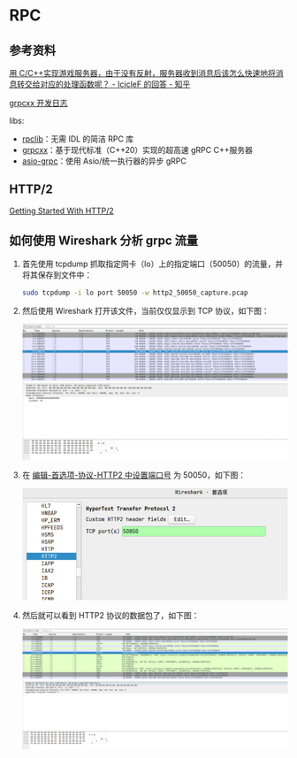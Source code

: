 # RPC

## 参考资料

[用 C/C++实现游戏服务器，由于没有反射，服务器收到消息后该怎么快速地将消息转交给对应的处理函数呢？ - IcicleF 的回答 - 知乎](https://www.zhihu.com/question/636120604/answer/3345305152)

[grpcxx 开发日志](https://u-a.medium.com/list/devlog-grpcxx-ba1cd70b0c7d)

libs:

- [rpclib](https://github.com/rpclib/rpclib)：无需 IDL 的简洁 RPC 库
- [grpcxx](https://github.com/uatuko/grpcxx)：基于现代标准（C++20）实现的超高速 gRPC C++服务器
- [asio-grpc](https://github.com/Tradias/asio-grpc)：使用 Asio/统一执行器的异步 gRPC

## HTTP/2

[Getting Started With HTTP/2](https://dzone.com/articles/understanding-http2)

## 如何使用 Wireshark 分析 grpc 流量

1. 首先使用 tcpdump 抓取指定网卡（lo）上的指定端口（50050）的流量，并将其保存到文件中：

    ```bash
    sudo tcpdump -i lo port 50050 -w http2_50050_capture.pcap
    ```

2. 然后使用 Wireshark 打开该文件，当前仅仅显示到 TCP 协议，如下图：

    ![Wireshark 打开数据包默认显示界面](build-your-own-rpc/image.png)

3. 在 [编辑-首选项-协议-HTTP2 中设置端口号](https://isc.sans.edu/diary/HTTP2+Packet+Analysis+with+Wireshark/28986/) 为 50050，如下图：

    ![设置 HTTP2 端口号](build-your-own-rpc/image-1.png)

4. 然后就可以看到 HTTP2 协议的数据包了，如下图：

    ![Wireshark HTTP2](build-your-own-rpc/image-2.png)
